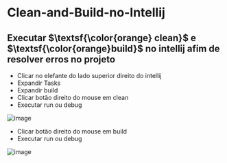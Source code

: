 # Clean-and-Build-no-Intellij

## Executar $\textsf{\color{orange} clean}$ e $\textsf{\color{orange}build}$ no intellij afim de resolver erros no projeto

* Clicar no elefante do lado superior direito do intellij
* Expandir Tasks
* Expandir build
* Clicar botão direito do mouse em clean
* Executar run ou debug    

![image](https://github.com/CarlosLiveira/Clean-and-Build-no-Intellij/assets/89557656/ae8f6806-8f39-4ce4-8aab-c666a7e26b9b)  

* Clicar botão direito do mouse em build
* Executar run ou debug  

![image](https://github.com/CarlosLiveira/Clean-and-Build-no-Intellij/assets/89557656/deaf10aa-facb-4d0c-8665-6c9c9530682d)





